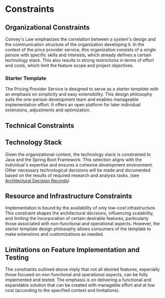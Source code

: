 # Constraints
## Organizational Constraints

Convey's Law emphasizes the correlation between a system's design and the communication structure of the organization developing it.
In the context of the price provider service, this organization consists of a single person with specific skills and interests, which already defines a certain technology stack.
This also results in strong restrictions in terms of effort and costs, which limit the feature scope and project objectives.

### Starter Template
The Pricing Provider Service is designed to serve as a _starter template_ with an emphasis on simplicity and easy extensibility.
This design philosophy suits the one-person development team and enables manageable implementation effort. 
It offers an open platform for later individual extensions, adjustments and optimization.

## Technical  Constraints
## Technology Stack
Given the organizational context, the technology stack is constrained to Java and the Spring Boot Framework. This selection aligns with the individual's expertise and ensures a cohesive development environment.
Other necessary technological decisions will be made and documented based on the results of required research and analysis tasks. (see [Architectural Decision Records](030-architectural-decision-records.md))

## Resource and Infrastructure Constraints
Implementation is bound by the availability of only low-cost infrastructure. This constraint shapes the architectural decisions, influencing scalability, and limiting the incorporation of certain desirable features, particularly those associated with non-functional and operational aspects.
However, the _starter template_ design philosophy allows consumers of the template to make extensions and customizations as needed.

## Limitations on Feature Implementation and Testing
The constraints outlined above imply that not all desired features, especially those focused on non-functional and operational aspects, can be fully implemented and tested. 
The emphasis is on delivering a functional and expandable solution that can be created with manageble effort and at low cost (according to the specified context and limitations).